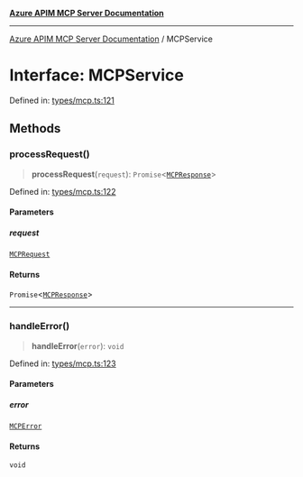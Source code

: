 [**Azure APIM MCP Server Documentation**](../README.md)

***

[Azure APIM MCP Server Documentation](../globals.md) / MCPService

# Interface: MCPService

Defined in: [types/mcp.ts:121](https://github.com/dviana78/test-mcp-repo/blob/main/src/types/mcp.ts#L121)

## Methods

### processRequest()

> **processRequest**(`request`): `Promise`\<[`MCPResponse`](MCPResponse.md)\>

Defined in: [types/mcp.ts:122](https://github.com/dviana78/test-mcp-repo/blob/main/src/types/mcp.ts#L122)

#### Parameters

##### request

[`MCPRequest`](MCPRequest.md)

#### Returns

`Promise`\<[`MCPResponse`](MCPResponse.md)\>

***

### handleError()

> **handleError**(`error`): `void`

Defined in: [types/mcp.ts:123](https://github.com/dviana78/test-mcp-repo/blob/main/src/types/mcp.ts#L123)

#### Parameters

##### error

[`MCPError`](MCPError.md)

#### Returns

`void`
